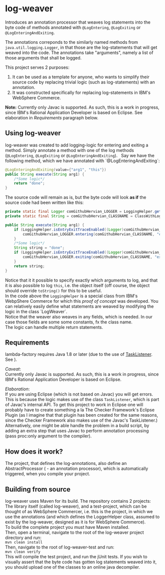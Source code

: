 # log-weaver
Introduces an annotation processor that weaves log statements into the byte code of methods 
annotated with `@LogEntering`, `@LogExiting` or `@LogEnteringAndExiting`.  

The annotations correponds to the similarly named methods from `java.util.logging.Logger`, in that those are the log-statements 
that will get weaved into the code. The annotations take "arguments", namely a list of those arguments that shall be logged.  

This project serves 2 purposes:
  1. It can be used as a template for anyone, who wants to simplify their source code by replacing trivial logic (such as log-statements)
  with an annotation.
  2. It was constructed specifically for replacing log-statements in IBM's WebSphere Commerce.  
  
**Note:** Currently only Javac is supported.  As such, this is a work in progress, since IBM's Rational Application Developer is based on Eclipse. See elaboration in _Requirements_ paragraph below.

## Using log-weaver
log-weaver was created to add logging-logic for entering and exiting a method.
Simply annotate a method with one of the log methods (`@LogEntering`, `@LogExiting` or `@LogEnteringAndExiting`).  
Say we have the following method, which we have annotated with ´@LogEnteringAndExiting´:  

```java
@LogEnteringAndExiting(value={"arg1", "this"})
public String execute(String arg1) {
    /*Some logic*/
    return "done";
}
```

The source code will remain as is, but the byte code will look **as if** the source code had been written like this:  

```java
private static final Logger comGithubHervian_LOGGER = LoggingHelper.getLogger(ClassWithLogAnnotatedMethods.LogAround_log1ArgumentAndThis.class);
private static final String = comGithubHervian_CLASSNAME = ClassWithLogAnnotatedMethods.LogAround_log1ArgumentAndThis.class.getName();

public String execute(String arg1) {
    if (LoggingHelper.isEntryExitTraceEnabled((Logger)comGithubHervian_LOGGER)) {
        comGithubHervian_LOGGER.entering(comGithubHervian_CLASSNAME, "execute", new Object[]{arg1, this});
    }
    /*Some logic*/
    String string = "done";
    if (LoggingHelper.isEntryExitTraceEnabled((Logger)comGithubHervian_LOGGER)) {
        comGithubHervian_LOGGER.exiting(comGithubHervian_CLASSNAME, "execute", string);
    }
    return string;
}
```  

Notice that it it possible to specify exactly which arguments to log, and that it is also possible to log `this`, i.e. the object itself (off course, the object should override `toString()` for this to be useful.  
In the code above the `LoggingHelper` is a special class from IBM's WebpShere Commerce for which this _proof of concept_ was developed. 
You can relatively easily define what statements are weaved by modifying the logic in the class ´LogWeaver´.  
Notice that the weaver also weaves in any fields, which is needed. In our case those fields are some some constants, fx the class name.  
The logic can handle multiple return statements.  

## Requirements
lambda-factory requires Java 1.8 or later (due to the use of [TaskListener](https://tutortrex.wordpress.com/2015/10/06/java-compiler-plug-ins-in-java-8-use-a-new-plug-in-mechanism-to-extend-the-java-compiler-with-new-behavior/). See ).  

*Caveat*:   
Currently only Javac is supported.  As such, this is a work in progress, since IBM's Rational Application Developer is based on Eclipse.  

*Elaboration*:  
If you are using Eclipse (which is not based on Javac) you will get errors. This is because the logic makes use of the class `TaskListener`, which is part of Javac's internal API. 
To get this project to work in Eclipse one will probably have to create something a la The Checker Framework's Eclipse Plugin 
(as I imagine that that plugin has been created for the same reasons, since the Checker Framework also makes use of the Javac's TaskListener.) Alternatively, one might be able handle the problem in a build script, by adding an extra step that uses Javac to perform annotation processing (pass proc:only argument to the compiler).

## How does it work?
The project, that defines the log-annotations, also define an AbstractProcessor ( - an annotation processor), 
which is automatically triggered, when you compile your project.

## Building from source
log-weaver uses Maven for its build. The repository contains 2 projects: The library itself (called log-weaver), and a test-project, which can be thought of as WebSphere Commercer, i.e. this is the project, in which we use the annotations (and which defines the LoggerHelper class, assumed to exist by the log-weaver, designed as it is for WebSphere Commerce).  
To build the complete project you must have Maven installed.  
Then, open a terminal, navigate to the root of the log-weaver project directory and run:  
`mvn clean install`  
Then, navigate to the root of log-weaver-test and run:  
`mvn clean verify`  
This will compile the test project, and run the jUnit tests.
If you wish to visually assert that the byte code has gotten log statements weaved into it, you should upload one of the classes to an online java decompiler.
    
